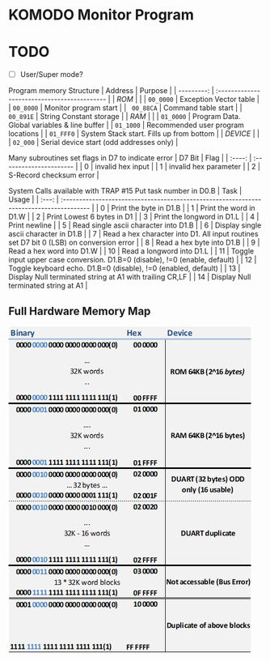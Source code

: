 # KOMODO Monitor Program #

# TODO #
 - [ ] User/Super mode?

Program memory Structure
|    Address | Purpose                                      |
| ---------: | :------------------------------------------- |
|      *ROM* |                                              |
|  `00_0000` | Exception Vector table                       |
|  `00_8000` | Monitor program start                        |
| ` 00_88CA` | Command table start                          |
|  `00_891E` | String Constant storage                      |
|      *RAM* |                                              |
|  `01_0000` | Program Data. Global variables & line buffer |
|  `01_1000` | Recommended user program locations           |
|  `01_FFF0` | System Stack start. Fills up from bottom     |
|   *DEVICE* |                                              |
|   `02_000` | Serial device start (odd addresses only)     |


Many subroutines set flags in D7 to indicate error
| D7 Bit | Flag                    |
| :----: | :---------------------- |
|   0    | invalid hex input       |
|   1    | invalid hex parameter   |
|   2    | S-Record checksum error |


System Calls available with TRAP    #15
Put task number in D0.B
| Task  | Usage                                                                                   |
| :---: | :-------------------------------------------------------------------------------------- |
|   0   | Print the byte in D1.B                                                                  |
|   1   | Print the word in D1.W                                                                  |
|   2   | Print Lowest 6 bytes in D1                                                              |
|   3   | Print the longword in D1.L                                                              |
|   4   | Print newline                                                                           |
|   5   | Read single ascii character into D1.B                                                   |
|   6   | Display single ascii character in D1.B                                                  |
|   7   | Read a hex character into D1. All input routines set D7 bit 0 (LSB) on conversion error |
|   8   | Read a hex byte into D1.B                                                               |
|   9   | Read a hex word into D1.W                                                               |
|  10   | Read a longword into D1.L                                                               |
|  11   | Toggle input upper case conversion. D1.B=0 (disable), !=0 (enable, default)             |
|  12   | Toggle keyboard echo. D1.B=0 (disable), !=0 (enabled, default)                          |
|  13   | Display Null terminated string at A1 with trailing CR,LF                                |
|  14   | Display Null terminated string at A1                                                    |

## Full Hardware Memory Map ##
![Memory Map](assets/mem_map.jpg)